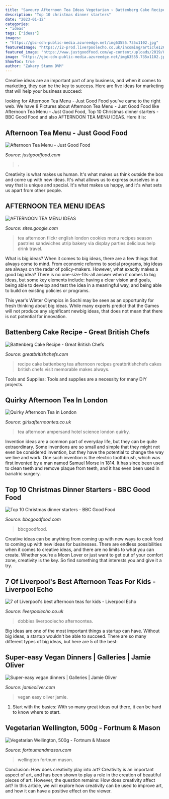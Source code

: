 ```yaml
---
title: "Savoury Afternoon Tea Ideas Vegetarian ~ Battenberg Cake Recipe"
description: "Top 10 christmas dinner starters"
date: "2023-01-12"
categories:
- "ideas"
tags: ["ideas"]
images:
- "https://gbc-cdn-public-media.azureedge.net/img63555.735x1102.jpg"
featuredImage: "https://i2-prod.liverpoolecho.co.uk/incoming/article12612375.ece/ALTERNATES/s615b/LEC_GJR_160217_afternoontea_02.jpg"
featured_image: "https://www.justgoodfood.com/wp-content/uploads/2019/04/Afternoon-Tea-Menu-1.jpg"
image: "https://gbc-cdn-public-media.azureedge.net/img63555.735x1102.jpg"
ShowToc: true
author: "Zakary Stamm DVM"
---
```



Creative ideas are an important part of any business, and when it comes to marketing, they can be the key to success. Here are five ideas for marketing that will help your business succeed: 

	

		
looking for Afternoon Tea Menu - Just Good Food you've came to the right web. We have 8 Pictures about Afternoon Tea Menu - Just Good Food like Afternoon Tea Menu - Just Good Food, Top 10 Christmas dinner starters - BBC Good Food and also AFTERNOON TEA MENU IDEAS. Here it is:
		
    
## Afternoon Tea Menu - Just Good Food

<img loading=lazy src="https://www.justgoodfood.com/wp-content/uploads/2019/04/Afternoon-Tea-Menu-1.jpg" onerror="this.onerror=null;this.src='https://tse3.mm.bing.net/th?id=OIP.7iwFkgTX8soxHw-YLj4RkQHaE8&amp;pid=15.1';" alt="Afternoon Tea Menu - Just Good Food">

_Source: justgoodfood.com_

>. 

	

Creativity is what makes us human. It's what makes us think outside the box and come up with new ideas. It's what allows us to express ourselves in a way that is unique and special. It's what makes us happy, and it's what sets us apart from other people.

    
## AFTERNOON TEA MENU IDEAS

<img loading=lazy src="http://bit.ly/1khmVlp" onerror="this.onerror=null;this.src='https://tse1.mm.bing.net/th?id=OIP.a8C4aV3eLh_bvUqlEYcIMgHaNK&amp;pid=15.1';" alt="AFTERNOON TEA MENU IDEAS">

_Source: sites.google.com_

>tea afternoon flickr english london cookies menu recipes season pastries sandwiches utrip bakery via display parties delicious help drink travel. 

	

What is big ideas?
When it comes to big ideas, there are a few things that always come to mind. From economic reforms to social programs, big ideas are always on the radar of policy-makers. However, what exactly makes a good big idea?
There is no one-size-fits-all answer when it comes to big ideas, but some key elements include: having a clear vision and goals, being able to develop and test the idea in a meaningful way, and being able to build on existing policies or programs.

This year's Winter Olympics in Sochi may be seen as an opportunity for fresh thinking about big ideas. While many experts predict that the Games will not produce any significant newbig ideas, that does not mean that there is not potential for innovation.

    
## Battenberg Cake Recipe - Great British Chefs

<img loading=lazy src="https://gbc-cdn-public-media.azureedge.net/img63555.735x1102.jpg" onerror="this.onerror=null;this.src='https://tse3.mm.bing.net/th?id=OIP.CP-LEYVa5jqR1j4vZ5zKUgHaLG&amp;pid=15.1';" alt="Battenberg Cake Recipe - Great British Chefs">

_Source: greatbritishchefs.com_

>recipe cake battenberg tea afternoon recipes greatbritishchefs cakes british chefs visit memorable makes always. 

	

Tools and Supplies:
Tools and supplies are a necessity for many DIY projects.

    
## Quirky Afternoon Tea In London

<img loading=lazy src="http://www.girlsafternoontea.co.uk/wp-content/uploads/2014/09/ampersand_science_afternoontea.jpg" onerror="this.onerror=null;this.src='https://tse1.mm.bing.net/th?id=OIP.hk3QxyOEgWDjJxYDyMJzWgHaE-&amp;pid=15.1';" alt="Quirky Afternoon Tea in London">

_Source: girlsafternoontea.co.uk_

>tea afternoon ampersand hotel science london quirky. 

	

Invention ideas are a common part of everyday life, but they can be quite extraordinary. Some inventions are so small and simple that they might not even be considered invention, but they have the potential to change the way we live and work. One such invention is the electric toothbrush, which was first invented by a man named Samuel Morse in 1814. It has since been used to clean teeth and remove plaque from teeth, and it has even been used in bariatric surgery.

    
## Top 10 Christmas Dinner Starters - BBC Good Food

<img loading=lazy src="https://images.immediate.co.uk/production/volatile/sites/30/2020/08/festive_canapes_salmon_blinis_salami_skewers-a4829a9.jpg?quality=90&amp;resize=960,872" onerror="this.onerror=null;this.src='https://tse4.mm.bing.net/th?id=OIP.9at48C_gY_vqmPMEcSaA0QHaDt&amp;pid=15.1';" alt="Top 10 Christmas dinner starters - BBC Good Food">

_Source: bbcgoodfood.com_

>bbcgoodfood. 

	

Creative ideas can be anything from coming up with new ways to cook food to coming up with new ideas for businesses. There are endless possibilities when it comes to creative ideas, and there are no limits to what you can create. Whether you're a Moon Lover or just want to get out of your comfort zone, creativity is the key. So find something that interests you and give it a try.

    
## 7 Of Liverpool&#039;s Best Afternoon Teas For Kids - Liverpool Echo

<img loading=lazy src="https://i2-prod.liverpoolecho.co.uk/incoming/article12612375.ece/ALTERNATES/s615b/LEC_GJR_160217_afternoontea_02.jpg" onerror="this.onerror=null;this.src='https://tse1.mm.bing.net/th?id=OIP.rmKa9I_9u3fwja_Pqob6MAHaLG&amp;pid=15.1';" alt="7 of Liverpool&#039;s best afternoon teas for kids - Liverpool Echo">

_Source: liverpoolecho.co.uk_

>dobbies liverpoolecho afternoontea. 

	

Big ideas are one of the most important things a startup can have. Without big ideas, a startup wouldn't be able to succeed. There are so many different types of big ideas, but here are 5 of the best: 

    
## Super-easy Vegan Dinners | Galleries | Jamie Oliver

<img loading=lazy src="https://cdn.jamieoliver.com/home/wp-content/uploads/2014/11/1279_25_1405931700_4939.jpg" onerror="this.onerror=null;this.src='https://tse2.mm.bing.net/th?id=OIP.GRx1dM6SlvW23avIO0LuVgHaJ5&amp;pid=15.1';" alt="Super-easy vegan dinners | Galleries | Jamie Oliver">

_Source: jamieoliver.com_

>vegan easy oliver jamie. 

	

1. Start with the basics: With so many great ideas out there, it can be hard to know where to start.

    
## Vegetarian Wellington, 500g - Fortnum &amp; Mason

<img loading=lazy src="https://www.fortnumandmason.com/img/1000/1000/resize/2/2/2212360_b_1.jpg" onerror="this.onerror=null;this.src='https://tse1.mm.bing.net/th?id=OIP.GTDnTZTcFaUlaw_70vZYIgHaHa&amp;pid=15.1';" alt="Vegetarian Wellington, 500g - Fortnum &amp; Mason">

_Source: fortnumandmason.com_

>wellington fortnum mason. 

	

Conclusion: How does creativity play into art?
Creativity is an important aspect of art, and has been shown to play a role in the creation of beautiful pieces of art. However, the question remains: How does creativity affect art? In this article, we will explore how creativity can be used to improve art, and how it can have a positive effect on the viewer.

